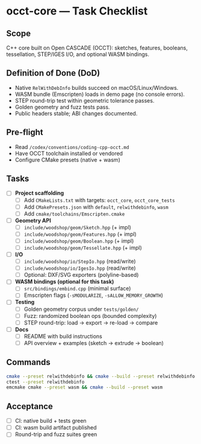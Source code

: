 # occt-core — Task Checklist

## Scope
C++ core built on Open CASCADE (OCCT): sketches, features, booleans, tessellation, STEP/IGES I/O, and optional WASM bindings.

## Definition of Done (DoD)
- Native `RelWithDebInfo` builds succeed on macOS/Linux/Windows.
- WASM bundle (Emscripten) loads in demo page (no console errors).
- STEP round-trip test within geometric tolerance passes.
- Golden geometry and fuzz tests pass.
- Public headers stable; ABI changes documented.

## Pre-flight
- Read `/codex/conventions/coding-cpp-occt.md`
- Have OCCT toolchain installed or vendored
- Configure CMake presets (native + wasm)

## Tasks
- [ ] **Project scaffolding**
  - [ ] Add `CMakeLists.txt` with targets: `occt_core`, `occt_core_tests`
  - [ ] Add `CMakePresets.json` with `default`, `relwithdebinfo`, `wasm`
  - [ ] Add `cmake/toolchains/Emscripten.cmake`
- [ ] **Geometry API**
  - [ ] `include/woodshop/geom/Sketch.hpp` (+ impl)
  - [ ] `include/woodshop/geom/Features.hpp` (+ impl)
  - [ ] `include/woodshop/geom/Boolean.hpp` (+ impl)
  - [ ] `include/woodshop/geom/Tessellate.hpp` (+ impl)
- [ ] **I/O**
  - [ ] `include/woodshop/io/StepIo.hpp` (read/write)
  - [ ] `include/woodshop/io/IgesIo.hpp` (read/write)
  - [ ] Optional: DXF/SVG exporters (polyline-based)
- [ ] **WASM bindings (optional for this task)**
  - [ ] `src/bindings/embind.cpp` (minimal surface)
  - [ ] Emscripten flags (`-sMODULARIZE`, `-sALLOW_MEMORY_GROWTH`)
- [ ] **Testing**
  - [ ] Golden geometry corpus under `tests/golden/`
  - [ ] Fuzz: randomized boolean ops (bounded complexity)
  - [ ] STEP round-trip: load → export → re-load → compare
- [ ] **Docs**
  - [ ] README with build instructions
  - [ ] API overview + examples (sketch → extrude → boolean)

## Commands
```bash
cmake --preset relwithdebinfo && cmake --build --preset relwithdebinfo
ctest --preset relwithdebinfo
emcmake cmake --preset wasm && cmake --build --preset wasm
```

## Acceptance
- [ ] CI: native build + tests green
- [ ] CI: wasm build artifact published
- [ ] Round-trip and fuzz suites green
